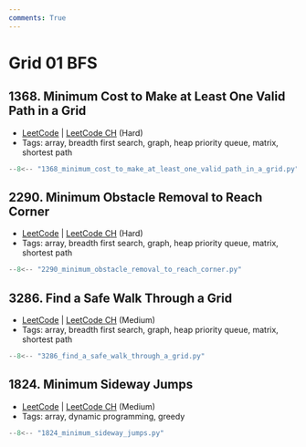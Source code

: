 ```yaml
---
comments: True
---
```


# Grid 01 BFS

## 1368. Minimum Cost to Make at Least One Valid Path in a Grid

-   [LeetCode](https://leetcode.com/problems/minimum-cost-to-make-at-least-one-valid-path-in-a-grid/) | [LeetCode CH](https://leetcode.cn/problems/minimum-cost-to-make-at-least-one-valid-path-in-a-grid/) (Hard)
-   Tags: array, breadth first search, graph, heap priority queue, matrix, shortest path

```python
--8<-- "1368_minimum_cost_to_make_at_least_one_valid_path_in_a_grid.py"
```

## 2290. Minimum Obstacle Removal to Reach Corner

-   [LeetCode](https://leetcode.com/problems/minimum-obstacle-removal-to-reach-corner/) | [LeetCode CH](https://leetcode.cn/problems/minimum-obstacle-removal-to-reach-corner/) (Hard)
-   Tags: array, breadth first search, graph, heap priority queue, matrix, shortest path

```python
--8<-- "2290_minimum_obstacle_removal_to_reach_corner.py"
```

## 3286. Find a Safe Walk Through a Grid

-   [LeetCode](https://leetcode.com/problems/find-a-safe-walk-through-a-grid/) | [LeetCode CH](https://leetcode.cn/problems/find-a-safe-walk-through-a-grid/) (Medium)
-   Tags: array, breadth first search, graph, heap priority queue, matrix, shortest path

```python
--8<-- "3286_find_a_safe_walk_through_a_grid.py"
```

## 1824. Minimum Sideway Jumps

-   [LeetCode](https://leetcode.com/problems/minimum-sideway-jumps/) | [LeetCode CH](https://leetcode.cn/problems/minimum-sideway-jumps/) (Medium)
-   Tags: array, dynamic programming, greedy

```python
--8<-- "1824_minimum_sideway_jumps.py"
```
